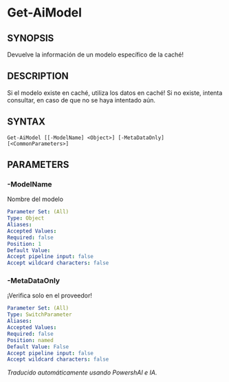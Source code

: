 ﻿---
external help file: powershai-help.xml
schema: 2.0.0
powershai: true
---

# Get-AiModel

## SYNOPSIS <!--!= @#Synop !-->
Devuelve la información de un modelo específico de la caché!

## DESCRIPTION <!--!= @#Desc !-->
Si el modelo existe en caché, utiliza los datos en caché!
Si no existe, intenta consultar, en caso de que no se haya intentado aún.

## SYNTAX <!--!= @#Syntax !-->

```
Get-AiModel [[-ModelName] <Object>] [-MetaDataOnly] [<CommonParameters>]
```

## PARAMETERS <!--!= @#Params !-->

### -ModelName
Nombre del modelo

```yml
Parameter Set: (All)
Type: Object
Aliases: 
Accepted Values: 
Required: false
Position: 1
Default Value: 
Accept pipeline input: false
Accept wildcard characters: false
```

### -MetaDataOnly
¡Verifica solo en el proveedor!

```yml
Parameter Set: (All)
Type: SwitchParameter
Aliases: 
Accepted Values: 
Required: false
Position: named
Default Value: False
Accept pipeline input: false
Accept wildcard characters: false
```


<!--PowershaiAiDocBlockStart-->
_Traducido automáticamente usando PowershAI e IA._
<!--PowershaiAiDocBlockEnd-->
